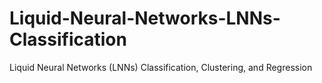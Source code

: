 # Liquid-Neural-Networks-LNNs-Classification
Liquid Neural Networks (LNNs) Classification, Clustering, and Regression
